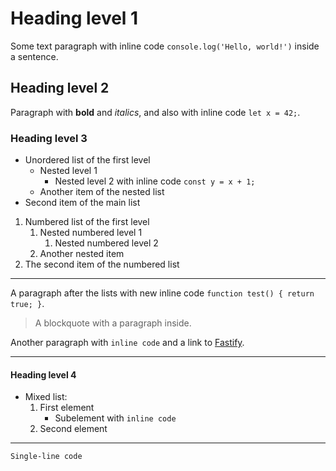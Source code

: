 # Heading level 1

Some text paragraph with inline code `console.log('Hello, world!')` inside a sentence.

## Heading level 2

Paragraph with **bold** and _italics_, and also with inline code `let x = 42;`.

### Heading level 3

- Unordered list of the first level
  - Nested level 1
    - Nested level 2 with inline code `const y = x + 1;`
  - Another item of the nested list
- Second item of the main list

1. Numbered list of the first level
   1. Nested numbered level 1
      1. Nested numbered level 2
   2. Another nested item
2. The second item of the numbered list

---

A paragraph after the lists with new inline code `function test() { return true; }`.

> A blockquote with a paragraph inside.

Another paragraph with `inline code` and a link to [Fastify](https://www.fastify.io/).

---

#### Heading level 4

- Mixed list:
  1. First element
     - Subelement with `inline code`
  2. Second element

---

`Single-line code`
